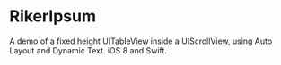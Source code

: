 RikerIpsum
==========

A demo of a fixed height UITableView inside a UIScrollView, using Auto Layout and Dynamic Text. iOS 8 and Swift.

